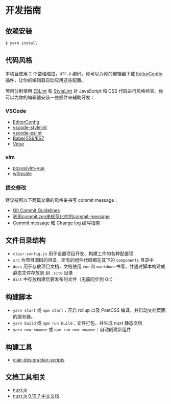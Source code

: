 #  开发指南

## 依赖安装

```bash
$ yarn install
```

## 代码风格

本项目使用 2 个空格缩进，`UTF-8` 编码。你可以为你的编辑器下载 [EditorConfig](http://editorconfig.org/) 插件，让你的编辑器自动应用这些配置。

项目分别使用 [ESLint](https://eslint.org/) 和 [StyleLint](https://stylelint.io/) 对 JavaScript 和 CSS 代码进行风格检查。你可以为你的编辑器安装一些插件来辅助开发：

### VSCode
* [EditorConfig](https://marketplace.visualstudio.com/items?itemName=EditorConfig.EditorConfig)
* [vscode-stylelint](https://marketplace.visualstudio.com/items?itemName=shinnn.stylelint)
* [vscode-eslint](https://marketplace.visualstudio.com/items?itemName=dbaeumer.vscode-eslint)
* [Babel ES6/ES7](https://marketplace.visualstudio.com/items?itemName=dzannotti.vscode-babel-coloring)
* [Vetur](https://marketplace.visualstudio.com/items?itemName=octref.vetur)

### vim
* [posva/vim-vue](https://github.com/posva/vim-vue)
* [w0rp/ale](https://github.com/w0rp/ale)

### 提交修改

建议按照以下两篇文章的风格来书写 commit message：

* [Git Commit Guidelines](https://gist.github.com/brianclements/841ea7bffdb01346392c)
* [利用commitizen来规范化你的commit-message](http://www.jianshu.com/p/55f681604fca)
* [Commit message 和 Change log 编写指南](http://www.ruanyifeng.com/blog/2016/01/commit_message_change_log.html)

## 文件目录结构
- `clair.config.js` 用于设置项目开发、构建工作的各种配置项
- `src` 为项目源码的目录，所有的组件代码都在其下的 `components` 目录中
- `docs` 用于存放项目文档，文档使用 `vue` 和 `markdown` 书写，并通过脚本构建成静态文件存放到 到 `.site` 目录
- `dist` 中存放构建后要发布的文件（无需同步到 Git）

## 构建脚本
* `yarn start` 或 `npm start`：开启 rollup 以及 PostCSS 编译，并启动文档页面的服务器。
* `yarn build` 或 `npm run build`：文件打包，并生成 nuxt 静态文档
* `yarn new <name>` 或 `npm run new <name>`：自动创建新组件

## 构建工具

- [clair-design/clair-scripts](https://github.com/clair-design/clair-scripts)

## 文档工具相关

- [nuxt.js](https://github.com/nuxt/nuxt.js)
- [nuxt.js 0.10.7 中文文档](https://zh.nuxtjs.org)

